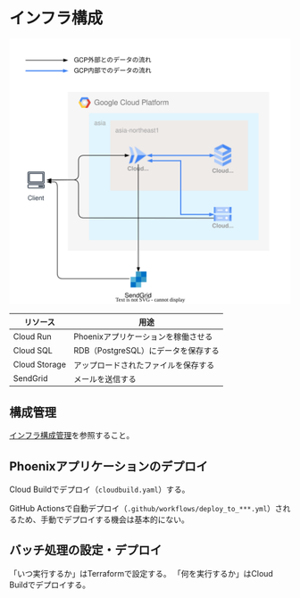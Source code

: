 # インフラ構成

![インフラ構成図](./images/infrastructure.drawio.svg)

| リソース | 用途 |
| --- | --- |
| Cloud Run | Phoenixアプリケーションを稼働させる |
| Cloud SQL | RDB（PostgreSQL）にデータを保存する |
| Cloud Storage | アップロードされたファイルを保存する |
| SendGrid | メールを送信する |

## 構成管理

[インフラ構成管理](../terraform/README.md)を参照すること。

## Phoenixアプリケーションのデプロイ

Cloud Buildでデプロイ（`cloudbuild.yaml`）する。

GitHub Actionsで自動デプロイ（`.github/workflows/deploy_to_***.yml`）されるため、手動でデプロイする機会は基本的にない。

## バッチ処理の設定・デプロイ

「いつ実行するか」はTerraformで設定する。
「何を実行するか」はCloud Buildでデプロイする。
